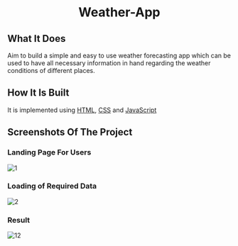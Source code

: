 <h1 align="center"> Weather-App </h1>

## What It Does

Aim to build a simple and easy to use weather forecasting app which can be used to have all necessary information in hand regarding the weather conditions of different places.

## How It Is Built

It is implemented using <a href="https://html.com/" target="_blank">HTML</a>, <a href="https://www.w3schools.com/css/" target="_blank">CSS</a> and <a href="https://www.javascript.com/" target="_blank">JavaScript</a>

## Screenshots Of The Project

### Landing Page For Users

![1](https://user-images.githubusercontent.com/62853703/207129721-3f8939df-e46a-42ee-8971-8c8cb14ff96a.png)

### Loading of Required Data

![2](https://user-images.githubusercontent.com/62853703/207129887-392fe142-dd8b-4de4-b00c-464ba139f7f2.png)

### Result 

![12](https://user-images.githubusercontent.com/62853703/207129943-d3b8525b-855c-4146-a0f3-cc42427626f6.png)

